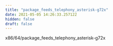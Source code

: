 ```yaml
---
title: "package_feeds_telephony_asterisk-g72x"
date: 2021-05-05 14:26:33.257122
hidden: false
draft: false
---
```


x86/64/package_feeds_telephony_asterisk-g72x

